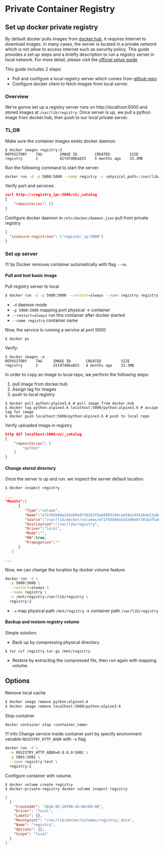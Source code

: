 # Private Container Registry

<!-- - [Set up docker private registry](#set-up-docker-private-registry)
  - [Overview](#overview)
  - [TL;DR](#tldr)
  - [Set up server](#set-up-server)
    - [Pull and test basic image](#pull-and-test-basic-image)
    - [Change stored directory](#change-stored-directory)
    - [Backup and restore registry volume](#backup-and-restore-registry-volume)
- [Options](#options) -->

## Set up docker private registry

By default docker pulls images from [docker.hub](https://hub.docker.com/), it requires Internet to download images. In many cases, the server is located in a private network which is not allow to access Internet such as security policy. This guide provides a set up steps and a briefly description to run a registry server in local network. For more detail, please visit the [official setup guide](https://docs.docker.com/registry/deploying/)

This guide includes 2 steps:

- Pull and configure a local registry server which comes from [github repo](https://github.com/docker/distribution-library-image)
- Configure docker client to fetch images from local server.

### Overview

We're gonna set up a registry server runs on http://localhost:5000 and stored images at `/var/lib/registry`. Once server is up, we pull a python image from docker.hub, then push to our local private server.

### TL;DR

Make sure the container images exists docker daemon.
```
$ docker images registry:2
REPOSITORY    TAG        IMAGE ID        CREATED         SIZE
registry      2          d1fd7d86a825    5 months ago    33.3MB
```

Run the following command to start the server.

```sh
docker run -d -p 5000:5000 --name registry -v <physical_path>:/var/lib/registry registry:2
```

Verify port and services:

```json
curl http://<registry_ip>:5000/v2/_catalog
{
    "repositories": []
}
```

Configure docker daemon in `/etc/docker/daemon.json` pull from private registry

```json
{
  "insecure-registries": ["register_ip:5000"]
}
```

### Set up server

!!! tip
Docker removes container automatically with flag `--rm`.

#### Pull and test basic image

Pull registry server to local

```sh
$ docker run -d -p 5000:5000 --restart=always --name registry registry:2
```

- `-d` daemon mode
- `-p 5000:5000` mapping port physical -> container
- `--restart=always` run this container after docker started
- `--name registry` container name

Now, the service is running a service at port 5000

```
$ docker ps
```

Verify:

```
$ docker images -a
REPOSITORY    TAG     IMAGE ID       CREATED         SIZE
registry      2       d1fd7d86a825   4 months ago    33.3MB
```

In order to copy an image to local repo, we perform the following steps:

1.  pull image from docker.hub
2.  Assign tag for images
3.  push to local registry

```
$ docker pull python:alpine3.6 # pull image from docker.hub
$ docker tag python:alpine3.6 localhost:5000/python:alpine3.6 # assign tag for image
$ docker push localhost:5000/python:alpine3.6 # push to local repo
```

Verify uploaded image in registry

```json
http GET localhost:5000/v2/_catalog
{
    "repositories": [
        "python"
    ]
}
```

#### Change stored directory

Once the server is up and run. we inspect the server default location.

```sh
$ docker inspect registry
```

```json
...
"Mounts":[
      {
         "Type":"volume",
         "Name":"e71f65b9da143a99e8f391b3f5ab8903184cae58a2d3416de23a8d375775e822",
         "Source":"/var/lib/docker/volumes/e71f65b9da143a99e8f391b3f5ab8903184cae58a2d3416de23a8d375775e822/_data",
         "Destination":"/var/lib/registry",
         "Driver":"local",
         "Mode":"",
         "RW":true,
         "Propagation":""
      }
   ]

...
```

Now, we can change the location by docker volume feature.

```sh
docker run -d \
  -p 5000:5000 \
  --restart=always \
  --name registry \
  -v /mnt/registry:/var/lib/registry \
  registry:2
```

- `-v` map physical path `/mnt/registry` &rarr; container path `/var/lib/registry`

#### Backup and restore registry volume

Simple solution:

- Back up by compressing physical directory.

```
$ tar cvf registry.tar.gz /mnt/registry
```

- Restore by extracting the compressed file, then run again with mapping volume.

## Options

Remove local cache

```sh
$ docker image remove python:alpine3.6
$ docker image remove localhost:5000/python:alpine3.6
```

Stop container

```sh
docker container stop <container_name>
```

!!! info
Change service inside container port by specify environment variable `REGISTRY_HTTP_ADDR` with `-e` flag

```sh
docker run -d \
  -e REGISTRY_HTTP_ADDR=0.0.0.0:5001 \
  -p 5001:5001 \
  --name registry-test \
  registry:2
```

Configure container with volume.

```
$ docker volume create registry
$ docker-private-registry docker volume inspect registry
```

```json
[
  {
    "CreatedAt": "2018-05-28T00:45:06+09:00",
    "Driver": "local",
    "Labels": {},
    "Mountpoint": "/var/lib/docker/volumes/registry/_data",
    "Name": "registry",
    "Options": {},
    "Scope": "local"
  }
]
```
